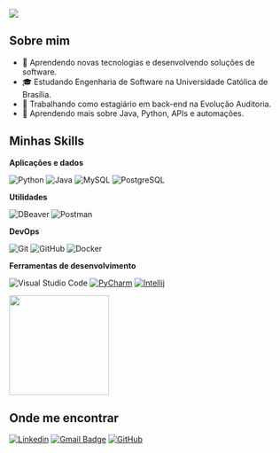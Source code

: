 ![](https://komarev.com/ghpvc/?username=davicastroo&color=006bed)

## Sobre mim

- 🤔 Aprendendo novas tecnologias e desenvolvendo soluções de software.
- 🎓 Estudando Engenharia de Software na Universidade Católica de Brasília.
- 💼 Trabalhando como estagiário em back-end na Evolução Auditoria.
- 🌱 Aprendendo mais sobre Java, Python, APIs e automações.

## Minhas Skills

**Aplicações e dados**

![Python](https://img.shields.io/badge/-Python-333333?style=flat&logo=Python)
![Java](https://img.shields.io/badge/-Java-333333?style=flat&logo=Java&logoColor=ffff)
![MySQL](https://img.shields.io/badge/-MySQL-333333?style=flat&logo=mysql)
![PostgreSQL](https://img.shields.io/badge/-postgresql-333333?style=flat&logo=postgresql)

**Utilidades**

![DBeaver](https://img.shields.io/badge/-DBeaver-333333?style=flat&logo=)
![Postman](https://img.shields.io/badge/-Postman-333333?style=flat&logo=postman)

**DevOps**

![Git](https://img.shields.io/badge/-Git-333333?style=flat&logo=git)
![GitHub](https://img.shields.io/badge/-GitHub-333333?style=flat&logo=github)
![Docker](https://img.shields.io/badge/-Docker-333333?style=flat&logo=docker)

**Ferramentas de desenvolvimento**

![Visual Studio Code](https://img.shields.io/badge/-Visual%20Studio%20Code-333333?style=flat&logo=visual-studio-code&logoColor=007ACC)
[![PyCharm](https://img.shields.io/badge/PyCharm-000?logo=pycharm&logoColor=fff)](#)
[![Intellij](https://img.shields.io/badge/Intellij-000?logo=intellij&logoColor=fff)](#)

<a href="https://github.com/iuricode" title="Perfil do Davi">
  <img height="180em" src="https://github-readme-stats.vercel.app/api?username=davicastroo&theme=dracula&show_icons=true" />
</a>

## Onde me encontrar

[![Linkedin](https://img.shields.io/badge/-Davicastroo-blue?style=flat-square&logo=Linkedin&logoColor=white&link=https://www.linkedin.com/in/davicastroo/)](https://www.linkedin.com/in/davicastroo/)
[![Gmail Badge](https://img.shields.io/badge/-davic.b.c.r@gmail.com-006bed?style=flat-square&logo=Gmail&logoColor=white&link=mailto:davic.b.c.r@gmail.com)](mailto:davic.b.c.r@gmail.com)
[![GitHub](https://img.shields.io/github/followers/davicastroo?label=follow&style=social)](https://github.com/DaviCastroo)
